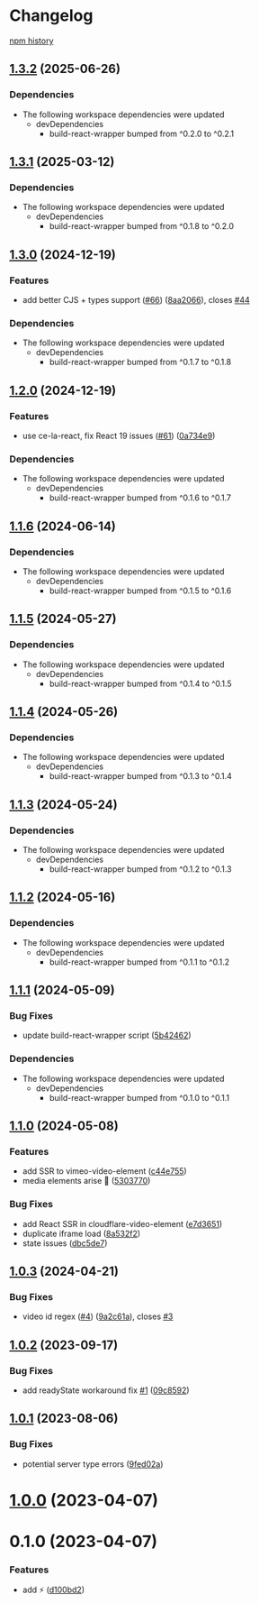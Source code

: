 # Changelog

[npm history][1]

[1]: https://www.npmjs.com/package/cloudflare-video-element?activeTab=versions

## [1.3.2](https://github.com/muxinc/media-elements/compare/cloudflare-video-element@1.3.1...cloudflare-video-element@1.3.2) (2025-06-26)


### Dependencies

* The following workspace dependencies were updated
  * devDependencies
    * build-react-wrapper bumped from ^0.2.0 to ^0.2.1

## [1.3.1](https://github.com/muxinc/media-elements/compare/cloudflare-video-element@1.3.0...cloudflare-video-element@1.3.1) (2025-03-12)


### Dependencies

* The following workspace dependencies were updated
  * devDependencies
    * build-react-wrapper bumped from ^0.1.8 to ^0.2.0

## [1.3.0](https://github.com/muxinc/media-elements/compare/cloudflare-video-element@1.2.0...cloudflare-video-element@1.3.0) (2024-12-19)


### Features

* add better CJS + types support ([#66](https://github.com/muxinc/media-elements/issues/66)) ([8aa2066](https://github.com/muxinc/media-elements/commit/8aa20660faea741a264076a1464182ca283a8682)), closes [#44](https://github.com/muxinc/media-elements/issues/44)


### Dependencies

* The following workspace dependencies were updated
  * devDependencies
    * build-react-wrapper bumped from ^0.1.7 to ^0.1.8

## [1.2.0](https://github.com/muxinc/media-elements/compare/cloudflare-video-element@1.1.6...cloudflare-video-element@1.2.0) (2024-12-19)


### Features

* use ce-la-react, fix React 19 issues ([#61](https://github.com/muxinc/media-elements/issues/61)) ([0a734e9](https://github.com/muxinc/media-elements/commit/0a734e94149172bfd3019cf03ac3a3e74f395ac1))


### Dependencies

* The following workspace dependencies were updated
  * devDependencies
    * build-react-wrapper bumped from ^0.1.6 to ^0.1.7

## [1.1.6](https://github.com/muxinc/media-elements/compare/cloudflare-video-element@1.1.5...cloudflare-video-element@1.1.6) (2024-06-14)


### Dependencies

* The following workspace dependencies were updated
  * devDependencies
    * build-react-wrapper bumped from ^0.1.5 to ^0.1.6

## [1.1.5](https://github.com/muxinc/media-elements/compare/cloudflare-video-element@1.1.4...cloudflare-video-element@1.1.5) (2024-05-27)


### Dependencies

* The following workspace dependencies were updated
  * devDependencies
    * build-react-wrapper bumped from ^0.1.4 to ^0.1.5

## [1.1.4](https://github.com/muxinc/media-elements/compare/cloudflare-video-element@1.1.3...cloudflare-video-element@1.1.4) (2024-05-26)


### Dependencies

* The following workspace dependencies were updated
  * devDependencies
    * build-react-wrapper bumped from ^0.1.3 to ^0.1.4

## [1.1.3](https://github.com/muxinc/media-elements/compare/cloudflare-video-element@1.1.2...cloudflare-video-element@1.1.3) (2024-05-24)


### Dependencies

* The following workspace dependencies were updated
  * devDependencies
    * build-react-wrapper bumped from ^0.1.2 to ^0.1.3

## [1.1.2](https://github.com/muxinc/media-elements/compare/cloudflare-video-element@1.1.1...cloudflare-video-element@1.1.2) (2024-05-16)


### Dependencies

* The following workspace dependencies were updated
  * devDependencies
    * build-react-wrapper bumped from ^0.1.1 to ^0.1.2

## [1.1.1](https://github.com/muxinc/media-elements/compare/cloudflare-video-element@1.1.0...cloudflare-video-element@1.1.1) (2024-05-09)


### Bug Fixes

* update build-react-wrapper script ([5b42462](https://github.com/muxinc/media-elements/commit/5b42462794192a19b730e7aaabba5646300f0a05))


### Dependencies

* The following workspace dependencies were updated
  * devDependencies
    * build-react-wrapper bumped from ^0.1.0 to ^0.1.1

## [1.1.0](https://github.com/muxinc/media-elements/compare/cloudflare-video-element-v1.0.3...cloudflare-video-element@1.1.0) (2024-05-08)


### Features

* add SSR to vimeo-video-element ([c44e755](https://github.com/muxinc/media-elements/commit/c44e755a57c252631971b17b0f3b1607ac0ec70f))
* media elements arise 🌱 ([5303770](https://github.com/muxinc/media-elements/commit/530377067b9d87b464b3c4eadc93c6b210deac56))


### Bug Fixes

* add React SSR in cloudflare-video-element ([e7d3651](https://github.com/muxinc/media-elements/commit/e7d36517ce2682a6642e3dbcb2e48875678d53bd))
* duplicate iframe load ([8a532f2](https://github.com/muxinc/media-elements/commit/8a532f2f23d9d5dd5d80773c9cfc88a8cab1d69c))
* state issues ([dbc5de7](https://github.com/muxinc/media-elements/commit/dbc5de783596dec7b816b7cd09790e363a5a682f))


## [1.0.3](https://github.com/luwes/cloudflare-video-element/compare/v1.0.2...v1.0.3) (2024-04-21)


### Bug Fixes

* video id regex ([#4](https://github.com/luwes/cloudflare-video-element/issues/4)) ([9a2c61a](https://github.com/luwes/cloudflare-video-element/commit/9a2c61a457c19223bdb27250f95bcd51fb2c747e)), closes [#3](https://github.com/luwes/cloudflare-video-element/issues/3)


## [1.0.2](https://github.com/luwes/cloudflare-video-element/compare/v1.0.1...v1.0.2) (2023-09-17)


### Bug Fixes

* add readyState workaround fix [#1](https://github.com/luwes/cloudflare-video-element/issues/1) ([09c8592](https://github.com/luwes/cloudflare-video-element/commit/09c8592914ea4b809cd34a609c6d157fa15f2283))



## [1.0.1](https://github.com/luwes/cloudflare-video-element/compare/v1.0.0...v1.0.1) (2023-08-06)


### Bug Fixes

* potential server type errors ([9fed02a](https://github.com/luwes/cloudflare-video-element/commit/9fed02a1bd70447629ce1cc444620c0127cf7751))



# [1.0.0](https://github.com/luwes/cloudflare-video-element/compare/v0.1.0...v1.0.0) (2023-04-07)



# 0.1.0 (2023-04-07)


### Features

* add <cloudflare-video> ⚡️ ([d100bd2](https://github.com/luwes/cloudflare-video-element/commit/d100bd2da2386b41a48b00c9d0922a0372912a75))
